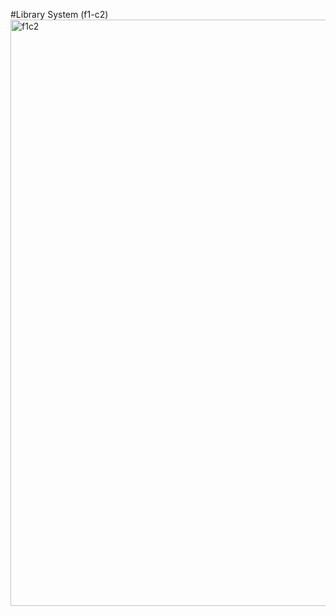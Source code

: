 #Library System (f1-c2)
<img width="938" alt="f1c2" src="https://github.com/ik-deep/F1-C2/assets/80601941/fc1b40b0-a0d4-4bc4-944e-48338b11b244">
